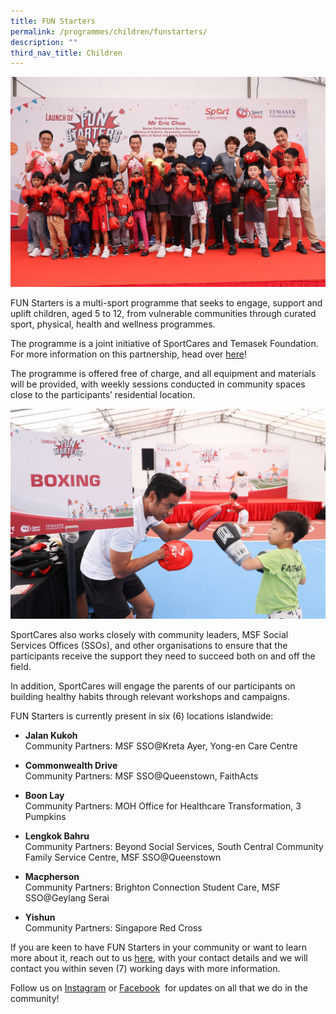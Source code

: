 ```yaml
---
title: FUN Starters
permalink: /programmes/children/funstarters/
description: ""
third_nav_title: Children
---
```

![](/images/FUN%20Starters%20Launch.jpg)

FUN Starters is a multi-sport programme that seeks to engage, support and uplift children, aged 5 to 12, from vulnerable communities through curated sport, physical, health and wellness programmes. 

The programme is a joint initiative of SportCares and Temasek Foundation. For more information on this partnership, head over [here](https://sportcares.sportsingapore.gov.sg/media/stories/launchoffunstarters/)!

The programme is offered free of charge, and all equipment and materials will be provided, with weekly sessions conducted in community spaces close to the participants’ residential location. 

![](/images/FUN%20Starters%20Coach%20Ridhwan.jpg)

SportCares also works closely with community leaders, MSF Social Services Offices (SSOs), and other organisations to ensure that the participants receive the support they need to succeed both on and off the field. 

In addition, SportCares will engage the parents of our participants on building healthy habits through relevant workshops and campaigns.

FUN Starters is currently present in six (6) locations islandwide: 
* **Jalan Kukoh** <br>	Community Partners: MSF SSO@Kreta Ayer, Yong-en Care Centre

* **Commonwealth Drive** <br>	Community Partners: MSF SSO@Queenstown, FaithActs

* **Boon Lay** <br>	Community Partners: MOH Office for Healthcare Transformation, 3 Pumpkins

* **Lengkok Bahru** <br>	Community Partners: Beyond Social Services, South Central Community Family Service Centre, MSF SSO@Queenstown

* **Macpherson** <br>	Community Partners: Brighton Connection Student Care, MSF SSO@Geylang Serai

* **Yishun** <br>	Community Partners: Singapore Red Cross


If you are keen to have FUN Starters in your community or want to learn more about it, reach out to us [here](mailto:sportcares@sport.gov.sg), with your contact details and we will contact you within seven (7) working days with more information.

Follow us on&nbsp;[Instagram](https://www.instagram.com/sportcares/)&nbsp;or&nbsp;[Facebook](https://www.facebook.com/SportCaresSG)&nbsp; for updates on all that we do in the community!